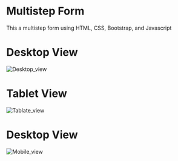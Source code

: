 # Multistep Form
 This a multistep form using HTML, CSS, Bootstrap, and Javascript

# Desktop View
![Desktop_view](https://github.com/ArnabDas2001/Multistep-form__internship-assignment/assets/102038057/5da0589f-03a4-44a4-ad8c-a928cd197fc1)

# Tablet View
![Tablate_view](https://github.com/ArnabDas2001/Multistep-form__internship-assignment/assets/102038057/b156d83d-e573-468e-b026-43608c605db8)

# Desktop View
![Mobile_view](https://github.com/ArnabDas2001/Multistep-form__internship-assignment/assets/102038057/45885fb1-33dc-4a45-a008-856eb82cca2b)
